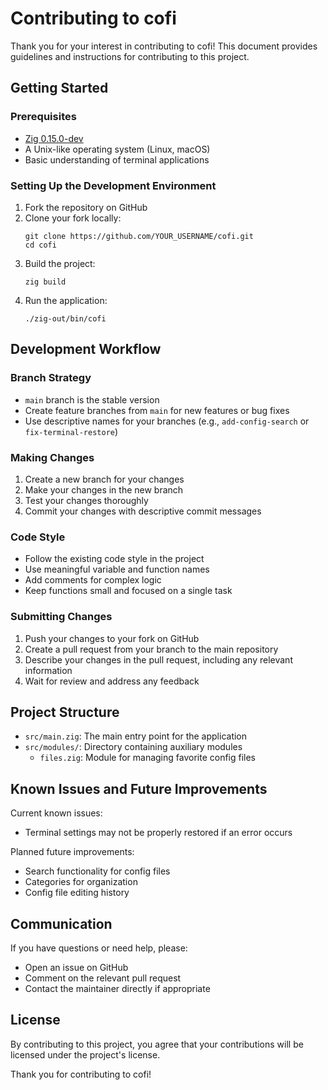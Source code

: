 # Contributing to cofi

Thank you for your interest in contributing to cofi! This document provides guidelines and instructions for contributing to this project.

## Getting Started

### Prerequisites

- [Zig 0.15.0-dev](https://ziglang.org/download/)
- A Unix-like operating system (Linux, macOS)
- Basic understanding of terminal applications

### Setting Up the Development Environment

1. Fork the repository on GitHub
2. Clone your fork locally:
   ```
   git clone https://github.com/YOUR_USERNAME/cofi.git
   cd cofi
   ```
3. Build the project:
   ```
   zig build
   ```
4. Run the application:
   ```
   ./zig-out/bin/cofi
   ```

## Development Workflow

### Branch Strategy

- `main` branch is the stable version
- Create feature branches from `main` for new features or bug fixes
- Use descriptive names for your branches (e.g., `add-config-search` or `fix-terminal-restore`)

### Making Changes

1. Create a new branch for your changes
2. Make your changes in the new branch
3. Test your changes thoroughly
4. Commit your changes with descriptive commit messages

### Code Style

- Follow the existing code style in the project
- Use meaningful variable and function names
- Add comments for complex logic
- Keep functions small and focused on a single task

### Submitting Changes

1. Push your changes to your fork on GitHub
2. Create a pull request from your branch to the main repository
3. Describe your changes in the pull request, including any relevant information
4. Wait for review and address any feedback

## Project Structure

- `src/main.zig`: The main entry point for the application
- `src/modules/`: Directory containing auxiliary modules
  - `files.zig`: Module for managing favorite config files

## Known Issues and Future Improvements

Current known issues:
- Terminal settings may not be properly restored if an error occurs

Planned future improvements:
- Search functionality for config files
- Categories for organization
- Config file editing history

## Communication

If you have questions or need help, please:
- Open an issue on GitHub
- Comment on the relevant pull request
- Contact the maintainer directly if appropriate

## License

By contributing to this project, you agree that your contributions will be licensed under the project's license.

Thank you for contributing to cofi!
